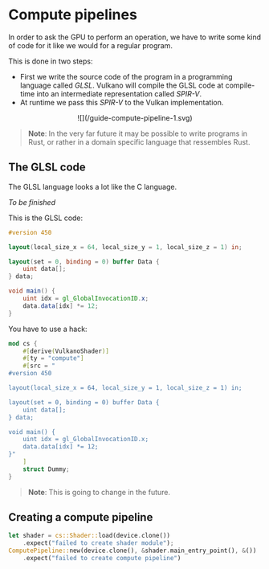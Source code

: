 # Compute pipelines

In order to ask the GPU to perform an operation, we have to write some kind of code for it like we
would for a regular program.

This is done in two steps:

- First we write the source code of the program in a programming language called *GLSL*. Vulkano
  will compile the GLSL code at compile-time into an intermediate representation called *SPIR-V*.
- At runtime we pass this *SPIR-V* to the Vulkan implementation.

<center>![](/guide-compute-pipeline-1.svg)</center>

> **Note**: In the very far future it may be possible to write programs in Rust, or rather in a
> domain specific language that ressembles Rust.

## The GLSL code

The GLSL language looks a lot like the C language.

*To be finished*

This is the GLSL code:

```glsl
#version 450

layout(local_size_x = 64, local_size_y = 1, local_size_z = 1) in;

layout(set = 0, binding = 0) buffer Data {
    uint data[];
} data;

void main() {
    uint idx = gl_GlobalInvocationID.x;
    data.data[idx] *= 12;
}
```

You have to use a hack:

```rust
mod cs {
    #[derive(VulkanoShader)]
    #[ty = "compute"]
    #[src = "
#version 450

layout(local_size_x = 64, local_size_y = 1, local_size_z = 1) in;

layout(set = 0, binding = 0) buffer Data {
    uint data[];
} data;

void main() {
    uint idx = gl_GlobalInvocationID.x;
    data.data[idx] *= 12;
}"
    ]
    struct Dummy;
}
```

> **Note**: This is going to change in the future.

## Creating a compute pipeline


```rust
let shader = cs::Shader::load(device.clone())
    .expect("failed to create shader module");
ComputePipeline::new(device.clone(), &shader.main_entry_point(), &())
    .expect("failed to create compute pipeline")
```
